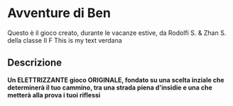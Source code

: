# Avventure di Ben

Questo è il gioco creato, durante le vacanze estive, da Rodolfi S. & Zhan S. della classe II F
 <font style = verdana> This is my text verdana</font>

## Descrizione 

__Un ELETTRIZZANTE gioco ORIGINALE, fondato su una scelta inziale che determinerà il tuo cammino, tra una strada piena d'insidie e una che metterà alla prova i tuoi riflessi__
